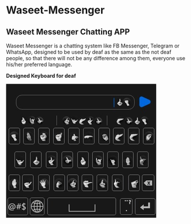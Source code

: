 # Waseet-Messenger

## Waseet Messenger Chatting APP

Waseet Messenger is a chatting system like FB Messenger, Telegram or WhatsApp, designed to be used by deaf as the same as the not deaf people, so that there will not be any difference among them, everyone use his/her preferred language. 



**Designed Keyboard for deaf**

![alt text](Waseet-Messenger/Designs/Images/4-Copy.jpeg)

